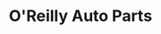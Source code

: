 ---
title: "O'Reilly Auto Parts"
url: /salinas/oreilly-auto-parts-northridge-mall/
shop: car parts
---